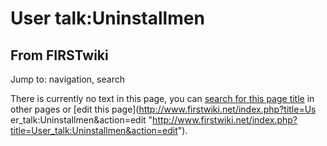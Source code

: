 # User talk:Uninstallmen

## From FIRSTwiki

Jump to: navigation, search

There is currently no text in this page, you can [search for this page title](Special:Search/Uninstallmen "Special:Search/Uninstallmen") in other pages or [edit this page](http://www.firstwiki.net/index.php?title=Us
er_talk:Uninstallmen&action=edit "http://www.firstwiki.net/index.php?title=User_talk:Uninstallmen&action=edit").
